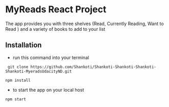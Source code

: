 # MyReads React Project

The app provides you with three shelves (Read, Currently Reading, Want to Read ) and a variety of books to add to your list

## Installation

- run this command into your terminal

```
 git clone https://github.com/Shankoti/Shankoti-Shankoti-Shankoti-Shankoti-MyeradsUdacityND.git
```

```
npm install
```

- to start the app on your local host

```
npm start
```
